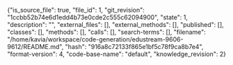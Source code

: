 {"is_source_file": true, "file_id": 1, "git_revision": "1ccbb52b74e6d1edd4b73e0cde2c555c62094900", "state": 1, "description": "", "external_files": [], "external_methods": [], "published": [], "classes": [], "methods": [], "calls": [], "search-terms": [], "filename": "/home/kavia/workspace/code-generation/edustream-9606-9612/README.md", "hash": "916a8c72133f865e1bf5c78f9ca8b7e4", "format-version": 4, "code-base-name": "default", "knowledge_revision": 2}